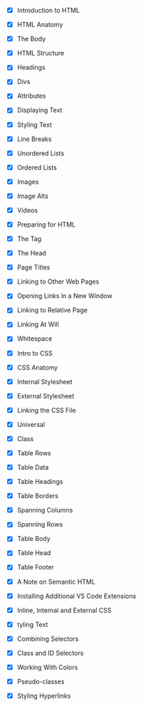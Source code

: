 - [x] Introduction to HTML
- [x] HTML Anatomy
- [x] The Body
- [x] HTML Structure
- [x] Headings
- [x] Divs
- [x] Attributes
- [x] Displaying Text
- [x] Styling Text
- [x] Line Breaks
- [x] Unordered Lists
- [x] Ordered Lists
- [x] Images
- [x] Image Alts
- [x] Videos
- [x] Preparing for HTML
- [x] The <html> Tag
- [x] The Head
- [x] Page Titles
- [x] Linking to Other Web Pages
- [x] Opening Links in a New Window
- [x] Linking to Relative Page
- [x] Linking At Will
- [x] Whitespace
- [x] Intro to CSS
- [x] CSS Anatomy
- [x] Internal Stylesheet
- [x] External Stylesheet
- [x] Linking the CSS File
- [x] Universal
- [x] Class
- [x] Table Rows
- [x] Table Data
- [x] Table Headings
- [x] Table Borders
- [x] Spanning Columns
- [x] Spanning Rows
- [x] Table Body
- [x] Table Head
- [x] Table Footer
- [x] A Note on Semantic HTML
- [x] Installing Additional VS Code Extensions
- [x] Inline, Internal and External CSS
- [x] tyling Text
- [x] Combining Selectors
- [x] Class and ID Selectors
- [x] Working With Colors
- [x] Pseudo-classes
- [x] Styling Hyperlinks




















